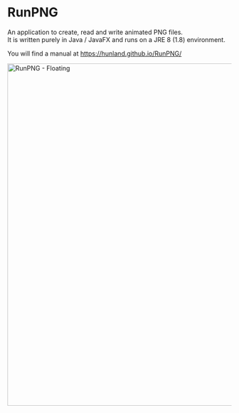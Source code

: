 # RunPNG
An application to create, read and write animated PNG files.  
It is written purely in Java / JavaFX and runs on a JRE 8 (1.8) environment.

You will find a manual at https://hunland.github.io/RunPNG/

<img width="769" alt="RunPNG - Floating" src="https://user-images.githubusercontent.com/89574500/132107725-f5ac0803-4ac1-4b67-898f-59a73a8b9ffd.png">
